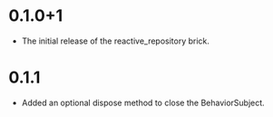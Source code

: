 # 0.1.0+1

- The initial release of the reactive_repository brick.


# 0.1.1

- Added an optional dispose method to close the BehaviorSubject.

